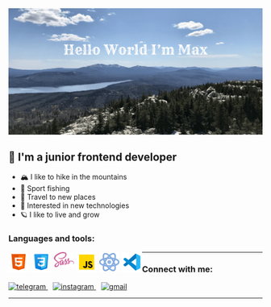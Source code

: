 <img src="./assets/hello (1).jpg">

<br />

## 👋 I'm a junior frontend developer

- 🏔️ I like to hike in the mountains
- 🎣 Sport fishing
- 🧭 Travel to new places
- 🦾 Interested in new technologies
- 🪐 I like to live and grow 

### Languages and tools: 
<img align="left" style="margin-right:5px;" alt="html" width="40px" src="./assets/html.svg">             
<img align="left" style="margin-right:5px;" alt="css" width="40px" src="./assets/css.svg">
<img align="left" style="margin-right:5px;" alt="sass" width="40px" src="./assets/sass.svg">
<img align="left" style="margin-right:5px;" alt="js" width="40px" src="./assets/js.svg">
<img align="left" style="margin-right:5px;"  alt="react" width="40px" src="./assets/react-js.png">
<img align="left" alt="react" width="40px" src="./assets/vs-code.svg">

***

### Connect with me:
  <div>
    <a style="margin-right:10px;" href="https://t.me/max_kolbin" target="_blank">
      <img src="https://cdn-icons-png.flaticon.com/512/2111/2111646.png" width="35"  alt="telegram" />
    </a>
    <a style="margin-right:10px;" href="https://www.instagram.com/max_kolbin/" target="_blank">
      <img src="https://cdn-icons-png.flaticon.com/128/174/174855.png" width="35" alt="instagram" />
    </a>
    <a href="mailto:www.kolbinmaxim013@gmail.com" target="_blank">
      <img src="https://cdn-icons-png.flaticon.com/128/5968/5968534.png" width="35" alt="gmail" />
    </a>
  </div>

  ***
  